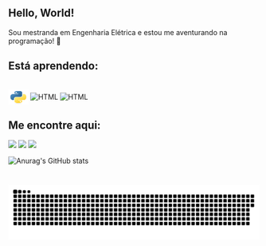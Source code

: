 ## Hello, World!
Sou mestranda em Engenharia Elétrica e estou me aventurando na programação! 🐍
## Está aprendendo:


<div style="display: inline_block"><br>
 
  <img align="center" alt="Python" height="30" width="40" src="https://raw.githubusercontent.com/devicons/devicon/master/icons/python/python-original.svg">
  <img align="center" alt="HTML" height="30" width="40" src="https://cdn.jsdelivr.net/gh/devicons/devicon@latest/icons/html5/html5-original-wordmark.svg"/>
  <img align="center" alt="HTML" height="30" width="40" src="https://cdn.jsdelivr.net/gh/devicons/devicon@latest/icons/css3/css3-original-wordmark.svg"/>
          
          

 ## Me encontre aqui:
<div> 
  <a href="https://instagram.com/ingrydk" target="_blank"><img src="https://img.shields.io/badge/-Instagram-%23E4405F?style=for-the-badge&logo=instagram&logoColor=white" target="_blank"></a>
  <a href = "mailto:ingrydkcmelo@gmail.com" target="_blank"><img src="https://img.shields.io/badge/-Gmail-%23333?style=for-the-badge&logo=gmail&logoColor=white" target="_blank"></a>
  <a href="https://www.linkedin.com/in/ingrydk/" target="_blank"><img src="https://img.shields.io/badge/-LinkedIn-%230077B5?style=for-the-badge&logo=linkedin&logoColor=white" target="_blank"></a> 
 
 ![Anurag's GitHub stats](https://github-readme-stats.vercel.app/api?username=ingrydk&show_icons=true&theme=dark)
<!DOCTYPE html>
<html lang="en">
<head>
    <meta charset="UTF-8">
    <meta name="viewport" content="width=device-width, initial-scale=1.0">
    
</head>
<body>
    <h1></h1>
    <a href="#">
        <img  src="https://github.com/ingrydk/ingrydk/blob/main/github-contribution-grid-snake.svg" alt="Cobra em Movimento">
    </a>
 
</body>
</html>
</div>
 
